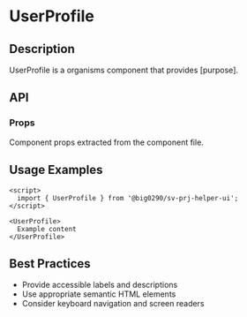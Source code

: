 # UserProfile

## Description

UserProfile is a organisms component that provides [purpose].

## API

### Props

Component props extracted from the component file.

## Usage Examples

```svelte
<script>
  import { UserProfile } from '@big0290/sv-prj-helper-ui';
</script>

<UserProfile>
  Example content
</UserProfile>
```

## Best Practices

- Provide accessible labels and descriptions
- Use appropriate semantic HTML elements
- Consider keyboard navigation and screen readers
